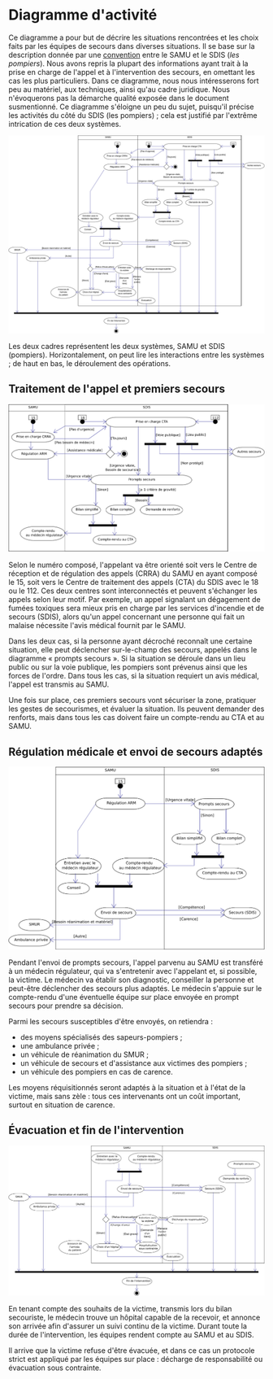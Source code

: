 Diagramme d'activité
====================

Ce diagramme a pour but de décrire les situations rencontrées et les
choix faits par les équipes de secours dans diverses situations. Il se
base sur la description donnée par une
[convention][convention-samu-sdis] entre le SAMU et le SDIS (*les
pompiers*). Nous avons repris la plupart des informations ayant trait
à la prise en charge de l'appel et à l'intervention des secours, en
omettant les cas les plus particuliers. Dans ce diagramme, nous nous
intéresserons fort peu au matériel, aux techniques, ainsi qu'au cadre
juridique. Nous n'évoquerons pas la démarche qualité exposée dans le
document susmentionné. Ce diagramme s'éloigne un peu du sujet,
puisqu'il précise les activités du côté du SDIS (les pompiers) ; cela
est justifié par l'extrême intrication de ces deux systèmes.

![Diagramme d’activité](../exports/activity.png)

Les deux cadres représentent les deux systèmes, SAMU et SDIS
(pompiers). Horizontalement, on peut lire les interactions entre les
systèmes ; de haut en bas, le déroulement des opérations.


[convention-samu-sdis]: ../data/convention_sdis_samu_231109__007576500_1759_08122010.pdf "Convention entre le SAMU et le SDIS 85"


Traitement de l'appel et premiers secours
-----------------------------------------

![Activité -- premiers secours](../exports/activity-1.png)

Selon le numéro composé, l'appelant va être orienté soit vers le
Centre de réception et de régulation des appels (CRRA) du SAMU en
ayant composé le 15, soit vers le Centre de traitement des appels
(CTA) du SDIS avec le 18 ou le 112. Ces deux centres sont
interconnectés et peuvent s'échanger les appels selon leur motif. Par
exemple, un appel signalant un dégagement de fumées toxiques sera
mieux pris en charge par les services d'incendie et de secours (SDIS),
alors qu'un appel concernant une personne qui fait un malaise
nécessite l'avis médical fournit par le SAMU.

Dans les deux cas, si la personne ayant décroché reconnaît une
certaine situation, elle peut déclencher sur-le-champ des secours,
appelés dans le diagramme « prompts secours ». Si la situation se
déroule dans un lieu public ou sur la voie publique, les pompiers sont
prévenus ainsi que les forces de l'ordre. Dans tous les cas, si la
situation requiert un avis médical, l'appel est transmis au SAMU.

Une fois sur place, ces premiers secours vont sécuriser la zone,
pratiquer les gestes de secourismes, et évaluer la situation. Ils
peuvent demander des renforts, mais dans tous les cas doivent faire un
compte-rendu au CTA et au SAMU.



Régulation médicale et envoi de secours adaptés
-----------------------------------------------

![Activité -- régulation](../exports/activity-2.png)

Pendant l'envoi de prompts secours, l'appel parvenu au SAMU est
transféré à un médecin régulateur, qui va s'entretenir avec
l'appelant et, si possible, la victime. Le médecin va établir son
diagnostic, conseiller la personne et peut-être déclencher des secours
plus adaptés. Le médecin s'appuie sur le compte-rendu d'une éventuelle
équipe sur place envoyée en prompt secours pour prendre sa décision.

Parmi les secours susceptibles d'être envoyés, on retiendra :

- des moyens spécialisés des sapeurs-pompiers ;
- une ambulance privée ;
- un véhicule de réanimation du SMUR ;
- un véhicule de secours et d'assistance aux victimes des pompiers ;
- un véhicule des pompiers en cas de carence.

Les moyens réquisitionnés seront adaptés à la situation et à l'état de
la victime, mais sans zèle : tous ces intervenants ont un coût
important, surtout en situation de carence.



Évacuation et fin de l'intervention
-----------------------------------

![Activité -- évacuation](../exports/activity-3.png)

En tenant compte des souhaits de la victime, transmis lors du bilan
secouriste, le médecin trouve un hôpital capable de la recevoir, et
annonce son arrivée afin d'assurer un suivi continu de la victime.
Durant toute la durée de l'intervention, les équipes rendent compte au
SAMU et au SDIS.

Il arrive que la victime refuse d'être évacuée, et dans ce cas un
protocole strict est appliqué par les équipes sur place : décharge de
responsabilité ou évacuation sous contrainte.
